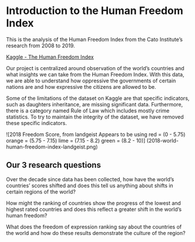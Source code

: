# Introduction to the Human Freedom Index
This is the analysis of the Human Freedom Index from the Cato Institute’s research from 2008 to 2019.

[Kaggle - The Human Freedom Index](https://www.kaggle.com/datasets/gsutters/the-human-freedom-index?select=hfi_cc_2021.csv)

Our project is centralized around observation of the world’s countries and what insights we can take from the Human Freedom Index. With this data, we are able to understand how oppressive the governments of certain nations are and how expressive the citizens are allowed to be.

Some of the limitations of the dataset on Kaggle are that specific indicators, such as daughters inheritance, are missing significant data. Furthermore, there is a category named Rule of Law which includes mostly crime statistics. To try to maintain the integrity of the dataset, we have removed these specific indicators.
  
![2018 Freedom Score, from landgeist Appears to be using 
    red = (0 - 5.75) 
    orange = (5.75 - 7.15) 
    lime = (7.15 - 8.2) 
    green = (8.2 - 10)] (2018-world-human-freedom-index-landgeist.png)


## Our 3 research questions

Over the decade since data has been collected, how have the world’s countries’ scores shifted and does this tell us anything about shifts in certain regions of the world?

How might the ranking of countries show the progress of the lowest and highest rated countries and does this reflect a greater shift in the world’s human freedom?

What does the freedom of expression ranking say about the countries of the world and how do these results demonstrate the culture of the region?
